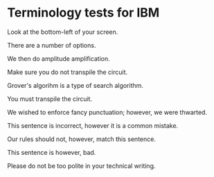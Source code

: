 # Terminology tests for IBM

Look at the bottom-left of your screen.

There are a number of options.

We then do amplitude amplification.

Make sure you do not transpile the circuit.

Grover's algorihm is a type of search algorithm.

You must transpile the circuit.

We wished to enforce fancy punctuation; however, we were thwarted.

This sentence is incorrect, however it is a common mistake.

Our rules should not, however, match this sentence.

This sentence is however, bad.

Please do not be too polite in your technical writing.
